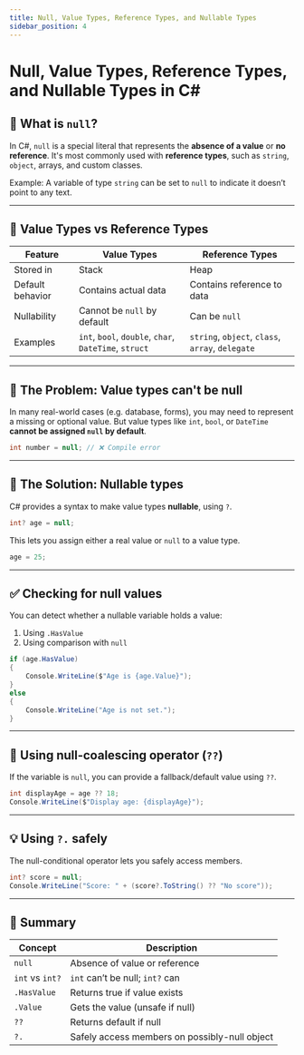 ```yaml
---
title: Null, Value Types, Reference Types, and Nullable Types
sidebar_position: 4
---
```


# Null, Value Types, Reference Types, and Nullable Types in C#

## 🔹 What is `null`?

In C#, `null` is a special literal that represents the **absence of a value** or **no reference**. It's most commonly used with **reference types**, such as `string`, `object`, arrays, and custom classes.

Example: A variable of type `string` can be set to `null` to indicate it doesn’t point to any text.

---

## 🔹 Value Types vs Reference Types

| Feature          | Value Types                                           | Reference Types                                  |
| ---------------- | ----------------------------------------------------- | ------------------------------------------------ |
| Stored in        | Stack                                                 | Heap                                             |
| Default behavior | Contains actual data                                  | Contains reference to data                       |
| Nullability      | Cannot be `null` by default                           | Can be `null`                                    |
| Examples         | `int`, `bool`, `double`, `char`, `DateTime`, `struct` | `string`, `object`, `class`, `array`, `delegate` |

---

## 🔹 The Problem: Value types can't be null

In many real-world cases (e.g. database, forms), you may need to represent a missing or optional value. But value types like `int`, `bool`, or `DateTime` **cannot be assigned `null` by default**.

```csharp
int number = null; // ❌ Compile error
```

---

## 🔹 The Solution: Nullable types

C# provides a syntax to make value types **nullable**, using `?`.

```csharp
int? age = null;
```

This lets you assign either a real value or `null` to a value type.

```csharp
age = 25;
```

---

## ✅ Checking for null values

You can detect whether a nullable variable holds a value:

1. Using `.HasValue`
2. Using comparison with `null`

```csharp
if (age.HasValue)
{
    Console.WriteLine($"Age is {age.Value}");
}
else
{
    Console.WriteLine("Age is not set.");
}
```

---

## 🔄 Using null-coalescing operator (`??`)

If the variable is `null`, you can provide a fallback/default value using `??`.

```csharp
int displayAge = age ?? 18;
Console.WriteLine($"Display age: {displayAge}");
```

---

## 💡 Using `?.` safely

The null-conditional operator lets you safely access members.

```csharp
int? score = null;
Console.WriteLine("Score: " + (score?.ToString() ?? "No score"));
```

---

## 📌 Summary

| Concept         | Description                                   |
| --------------- | --------------------------------------------- |
| `null`          | Absence of value or reference                 |
| `int` vs `int?` | `int` can’t be null; `int?` can               |
| `.HasValue`     | Returns true if value exists                  |
| `.Value`        | Gets the value (unsafe if null)               |
| `??`            | Returns default if null                       |
| `?.`            | Safely access members on possibly-null object |

